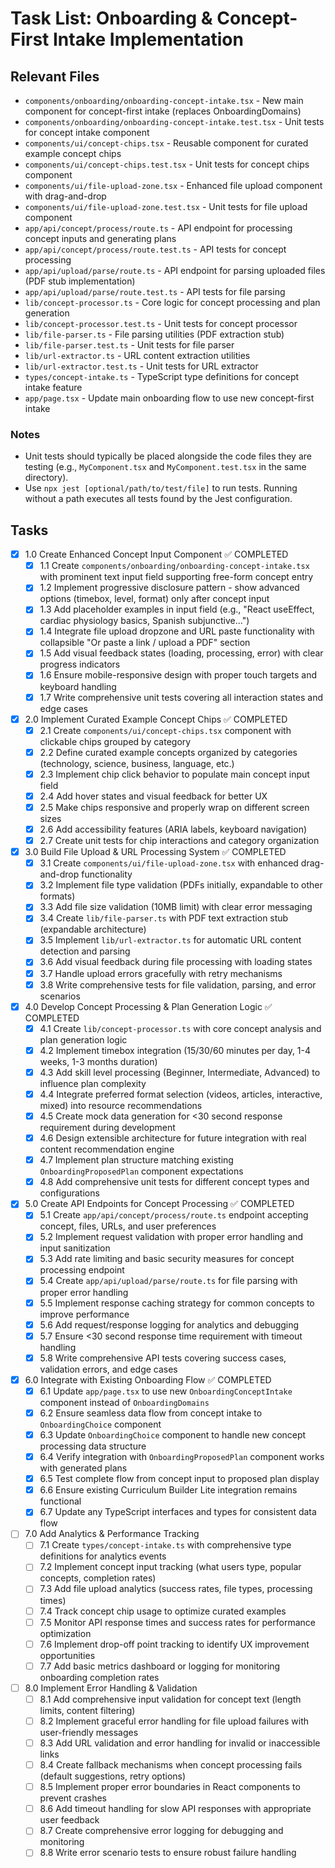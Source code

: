 # Task List: Onboarding & Concept-First Intake Implementation

## Relevant Files

- `components/onboarding/onboarding-concept-intake.tsx` - New main component for concept-first intake (replaces OnboardingDomains)
- `components/onboarding/onboarding-concept-intake.test.tsx` - Unit tests for concept intake component
- `components/ui/concept-chips.tsx` - Reusable component for curated example concept chips
- `components/ui/concept-chips.test.tsx` - Unit tests for concept chips component
- `components/ui/file-upload-zone.tsx` - Enhanced file upload component with drag-and-drop
- `components/ui/file-upload-zone.test.tsx` - Unit tests for file upload component
- `app/api/concept/process/route.ts` - API endpoint for processing concept inputs and generating plans
- `app/api/concept/process/route.test.ts` - API tests for concept processing
- `app/api/upload/parse/route.ts` - API endpoint for parsing uploaded files (PDF stub implementation)
- `app/api/upload/parse/route.test.ts` - API tests for file parsing
- `lib/concept-processor.ts` - Core logic for concept processing and plan generation
- `lib/concept-processor.test.ts` - Unit tests for concept processor
- `lib/file-parser.ts` - File parsing utilities (PDF extraction stub)
- `lib/file-parser.test.ts` - Unit tests for file parser
- `lib/url-extractor.ts` - URL content extraction utilities
- `lib/url-extractor.test.ts` - Unit tests for URL extractor
- `types/concept-intake.ts` - TypeScript type definitions for concept intake feature
- `app/page.tsx` - Update main onboarding flow to use new concept-first intake

### Notes

- Unit tests should typically be placed alongside the code files they are testing (e.g., `MyComponent.tsx` and `MyComponent.test.tsx` in the same directory).
- Use `npx jest [optional/path/to/test/file]` to run tests. Running without a path executes all tests found by the Jest configuration.

## Tasks

- [x] 1.0 Create Enhanced Concept Input Component ✅ COMPLETED
  - [x] 1.1 Create `components/onboarding/onboarding-concept-intake.tsx` with prominent text input field supporting free-form concept entry
  - [x] 1.2 Implement progressive disclosure pattern - show advanced options (timebox, level, format) only after concept input
  - [x] 1.3 Add placeholder examples in input field (e.g., "React useEffect, cardiac physiology basics, Spanish subjunctive...")
  - [x] 1.4 Integrate file upload dropzone and URL paste functionality with collapsible "Or paste a link / upload a PDF" section
  - [x] 1.5 Add visual feedback states (loading, processing, error) with clear progress indicators
  - [x] 1.6 Ensure mobile-responsive design with proper touch targets and keyboard handling
  - [x] 1.7 Write comprehensive unit tests covering all interaction states and edge cases

- [x] 2.0 Implement Curated Example Concept Chips ✅ COMPLETED
  - [x] 2.1 Create `components/ui/concept-chips.tsx` component with clickable chips grouped by category
  - [x] 2.2 Define curated example concepts organized by categories (technology, science, business, language, etc.)
  - [x] 2.3 Implement chip click behavior to populate main concept input field
  - [x] 2.4 Add hover states and visual feedback for better UX
  - [x] 2.5 Make chips responsive and properly wrap on different screen sizes
  - [x] 2.6 Add accessibility features (ARIA labels, keyboard navigation)
  - [x] 2.7 Create unit tests for chip interactions and category organization

- [x] 3.0 Build File Upload & URL Processing System ✅ COMPLETED
  - [x] 3.1 Create `components/ui/file-upload-zone.tsx` with enhanced drag-and-drop functionality
  - [x] 3.2 Implement file type validation (PDFs initially, expandable to other formats)
  - [x] 3.3 Add file size validation (10MB limit) with clear error messaging
  - [x] 3.4 Create `lib/file-parser.ts` with PDF text extraction stub (expandable architecture)
  - [x] 3.5 Implement `lib/url-extractor.ts` for automatic URL content detection and parsing
  - [x] 3.6 Add visual feedback during file processing with loading states
  - [x] 3.7 Handle upload errors gracefully with retry mechanisms
  - [x] 3.8 Write comprehensive tests for file validation, parsing, and error scenarios

- [x] 4.0 Develop Concept Processing & Plan Generation Logic ✅ COMPLETED
  - [x] 4.1 Create `lib/concept-processor.ts` with core concept analysis and plan generation logic
  - [x] 4.2 Implement timebox integration (15/30/60 minutes per day, 1-4 weeks, 1-3 months duration)
  - [x] 4.3 Add skill level processing (Beginner, Intermediate, Advanced) to influence plan complexity
  - [x] 4.4 Integrate preferred format selection (videos, articles, interactive, mixed) into resource recommendations
  - [x] 4.5 Create mock data generation for <30 second response requirement during development
  - [x] 4.6 Design extensible architecture for future integration with real content recommendation engine
  - [x] 4.7 Implement plan structure matching existing `OnboardingProposedPlan` component expectations
  - [x] 4.8 Add comprehensive unit tests for different concept types and configurations

- [x] 5.0 Create API Endpoints for Concept Processing ✅ COMPLETED
  - [x] 5.1 Create `app/api/concept/process/route.ts` endpoint accepting concept, files, URLs, and user preferences
  - [x] 5.2 Implement request validation with proper error handling and input sanitization
  - [x] 5.3 Add rate limiting and basic security measures for concept processing endpoint
  - [x] 5.4 Create `app/api/upload/parse/route.ts` for file parsing with proper error handling
  - [x] 5.5 Implement response caching strategy for common concepts to improve performance
  - [x] 5.6 Add request/response logging for analytics and debugging
  - [x] 5.7 Ensure <30 second response time requirement with timeout handling
  - [x] 5.8 Write comprehensive API tests covering success cases, validation errors, and edge cases

- [x] 6.0 Integrate with Existing Onboarding Flow ✅ COMPLETED
  - [x] 6.1 Update `app/page.tsx` to use new `OnboardingConceptIntake` component instead of `OnboardingDomains`
  - [x] 6.2 Ensure seamless data flow from concept intake to `OnboardingChoice` component
  - [x] 6.3 Update `OnboardingChoice` component to handle new concept processing data structure
  - [x] 6.4 Verify integration with `OnboardingProposedPlan` component works with generated plans
  - [x] 6.5 Test complete flow from concept input to proposed plan display
  - [x] 6.6 Ensure existing Curriculum Builder Lite integration remains functional
  - [x] 6.7 Update any TypeScript interfaces and types for consistent data flow

- [ ] 7.0 Add Analytics & Performance Tracking
  - [ ] 7.1 Create `types/concept-intake.ts` with comprehensive type definitions for analytics events
  - [ ] 7.2 Implement concept input tracking (what users type, popular concepts, completion rates)
  - [ ] 7.3 Add file upload analytics (success rates, file types, processing times)
  - [ ] 7.4 Track concept chip usage to optimize curated examples
  - [ ] 7.5 Monitor API response times and success rates for performance optimization
  - [ ] 7.6 Implement drop-off point tracking to identify UX improvement opportunities
  - [ ] 7.7 Add basic metrics dashboard or logging for monitoring onboarding completion rates

- [ ] 8.0 Implement Error Handling & Validation
  - [ ] 8.1 Add comprehensive input validation for concept text (length limits, content filtering)
  - [ ] 8.2 Implement graceful error handling for file upload failures with user-friendly messages
  - [ ] 8.3 Add URL validation and error handling for invalid or inaccessible links
  - [ ] 8.4 Create fallback mechanisms when concept processing fails (default suggestions, retry options)
  - [ ] 8.5 Implement proper error boundaries in React components to prevent crashes
  - [ ] 8.6 Add timeout handling for slow API responses with appropriate user feedback
  - [ ] 8.7 Create comprehensive error logging for debugging and monitoring
  - [ ] 8.8 Write error scenario tests to ensure robust failure handling
